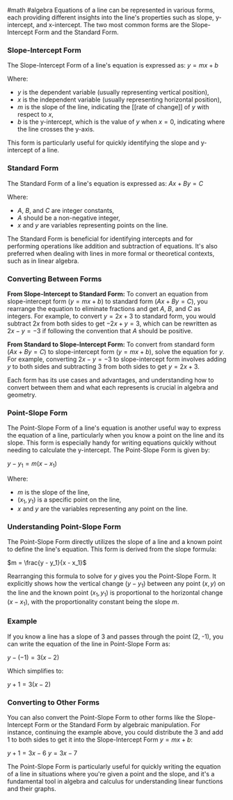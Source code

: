 #math 
#algebra
Equations of a line can be represented in various forms, each providing different insights into the line's properties such as slope, y-intercept, and x-intercept. The two most common forms are the Slope-Intercept Form and the Standard Form.

### Slope-Intercept Form

The Slope-Intercept Form of a line's equation is expressed as:
$y = mx + b$

Where:
- $y$ is the dependent variable (usually representing vertical position),
- $x$ is the independent variable (usually representing horizontal position),
- $m$ is the slope of the line, indicating the [[rate of change]] of $y$ with respect to $x$,
- $b$ is the y-intercept, which is the value of $y$ when $x = 0$, indicating where the line crosses the y-axis.

This form is particularly useful for quickly identifying the slope and y-intercept of a line.

### Standard Form

The Standard Form of a line's equation is expressed as:
$Ax + By = C$

Where:
- $A$, $B$, and $C$ are integer constants,
- $A$ should be a non-negative integer,
- $x$ and $y$ are variables representing points on the line.

The Standard Form is beneficial for identifying intercepts and for performing operations like addition and subtraction of equations. It's also preferred when dealing with lines in more formal or theoretical contexts, such as in linear algebra.

### Converting Between Forms

**From Slope-Intercept to Standard Form:**
To convert an equation from slope-intercept form ($y = mx + b$) to standard form ($Ax + By = C$), you rearrange the equation to eliminate fractions and get $A$, $B$, and $C$ as integers. For example, to convert $y = 2x + 3$ to standard form, you would subtract $2x$ from both sides to get $-2x + y = 3$, which can be rewritten as $2x - y = -3$ if following the convention that $A$ should be positive.

**From Standard to Slope-Intercept Form:**
To convert from standard form ($Ax + By = C$) to slope-intercept form ($y = mx + b$), solve the equation for $y$. For example, converting $2x - y = -3$ to slope-intercept form involves adding $y$ to both sides and subtracting $3$ from both sides to get $y = 2x + 3$.

Each form has its use cases and advantages, and understanding how to convert between them and what each represents is crucial in algebra and geometry.


### Point-Slope Form

The Point-Slope Form of a line's equation is another useful way to express the equation of a line, particularly when you know a point on the line and its slope. This form is especially handy for writing equations quickly without needing to calculate the y-intercept. The Point-Slope Form is given by:

$y - y_1 = m(x - x_1)$

Where:
- $m$ is the slope of the line,
- $(x_1, y_1)$ is a specific point on the line,
- $x$ and $y$ are the variables representing any point on the line.

### Understanding Point-Slope Form

The Point-Slope Form directly utilizes the slope of a line and a known point to define the line's equation. This form is derived from the slope formula:

$m = \frac{y - y_1}{x - x_1}$

Rearranging this formula to solve for $y$ gives you the Point-Slope Form. It explicitly shows how the vertical change $(y - y_1)$ between any point $(x, y)$ on the line and the known point $(x_1, y_1)$ is proportional to the horizontal change $(x - x_1)$, with the proportionality constant being the slope $m$.

### Example

If you know a line has a slope of 3 and passes through the point (2, -1), you can write the equation of the line in Point-Slope Form as:

$y - (-1) = 3(x - 2)$

Which simplifies to:

$y + 1 = 3(x - 2)$

### Converting to Other Forms

You can also convert the Point-Slope Form to other forms like the Slope-Intercept Form or the Standard Form by algebraic manipulation. For instance, continuing the example above, you could distribute the 3 and add 1 to both sides to get it into the Slope-Intercept Form $y = mx + b$:

$y + 1 = 3x - 6$
$y = 3x - 7$

The Point-Slope Form is particularly useful for quickly writing the equation of a line in situations where you're given a point and the slope, and it's a fundamental tool in algebra and calculus for understanding linear functions and their graphs.